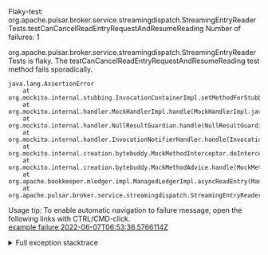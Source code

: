         
Flaky-test: org.apache.pulsar.broker.service.streamingdispatch.StreamingEntryReaderTests.testCanCancelReadEntryRequestAndResumeReading
Number of failures: 1

org.apache.pulsar.broker.service.streamingdispatch.StreamingEntryReaderTests is flaky. The testCanCancelReadEntryRequestAndResumeReading test method fails sporadically.

```
java.lang.AssertionError
	at org.mockito.internal.stubbing.InvocationContainerImpl.setMethodForStubbing(InvocationContainerImpl.java:123)
	at org.mockito.internal.handler.MockHandlerImpl.handle(MockHandlerImpl.java:55)
	at org.mockito.internal.handler.NullResultGuardian.handle(NullResultGuardian.java:29)
	at org.mockito.internal.handler.InvocationNotifierHandler.handle(InvocationNotifierHandler.java:34)
	at org.mockito.internal.creation.bytebuddy.MockMethodInterceptor.doIntercept(MockMethodInterceptor.java:82)
	at org.mockito.internal.creation.bytebuddy.MockMethodAdvice.handle(MockMethodAdvice.java:151)
	at org.apache.bookkeeper.mledger.impl.ManagedLedgerImpl.asyncReadEntry(ManagedLedgerImpl.java:1900)
	at org.apache.pulsar.broker.service.streamingdispatch.StreamingEntryReaderTests.testCanCancelReadEntryRequestAndResumeReading(StreamingEntryReaderTests.java:301)
```

Usage tip: To enable automatic navigation to failure message, open the following links with CTRL/CMD-click.  
[example failure 2022-06-07T06:53:36.5766114Z](https://github.com/apache/pulsar/runs/6768767726?check_suite_focus=true#step:10:1606)  


<details>
<summary>Full exception stacktrace</summary>
<code><pre>
java.lang.AssertionError
	at org.mockito.internal.stubbing.InvocationContainerImpl.setMethodForStubbing(InvocationContainerImpl.java:123)
	at org.mockito.internal.handler.MockHandlerImpl.handle(MockHandlerImpl.java:55)
	at org.mockito.internal.handler.NullResultGuardian.handle(NullResultGuardian.java:29)
	at org.mockito.internal.handler.InvocationNotifierHandler.handle(InvocationNotifierHandler.java:34)
	at org.mockito.internal.creation.bytebuddy.MockMethodInterceptor.doIntercept(MockMethodInterceptor.java:82)
	at org.mockito.internal.creation.bytebuddy.MockMethodAdvice.handle(MockMethodAdvice.java:151)
	at org.apache.bookkeeper.mledger.impl.ManagedLedgerImpl.asyncReadEntry(ManagedLedgerImpl.java:1900)
	at org.apache.pulsar.broker.service.streamingdispatch.StreamingEntryReaderTests.testCanCancelReadEntryRequestAndResumeReading(StreamingEntryReaderTests.java:301)
	at java.base/jdk.internal.reflect.NativeMethodAccessorImpl.invoke0(Native Method)
	at java.base/jdk.internal.reflect.NativeMethodAccessorImpl.invoke(NativeMethodAccessorImpl.java:77)
	at java.base/jdk.internal.reflect.DelegatingMethodAccessorImpl.invoke(DelegatingMethodAccessorImpl.java:43)
	at java.base/java.lang.reflect.Method.invoke(Method.java:568)
	at org.testng.internal.MethodInvocationHelper.invokeMethod(MethodInvocationHelper.java:132)
	at org.testng.internal.InvokeMethodRunnable.runOne(InvokeMethodRunnable.java:45)
	at org.testng.internal.InvokeMethodRunnable.call(InvokeMethodRunnable.java:73)
	at org.testng.internal.InvokeMethodRunnable.call(InvokeMethodRunnable.java:11)
	at java.base/java.util.concurrent.FutureTask.run(FutureTask.java:264)
	at java.base/java.util.concurrent.ThreadPoolExecutor.runWorker(ThreadPoolExecutor.java:1136)
	at java.base/java.util.concurrent.ThreadPoolExecutor$Worker.run(ThreadPoolExecutor.java:635)
	at java.base/java.lang.Thread.run(Thread.java:833)

</pre></code>
</details>

